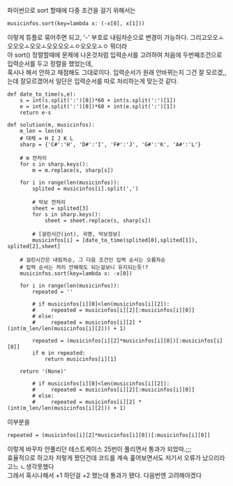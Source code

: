 파이썬으로 sort 할때에 다중 조건을 걸기 위해서는 
```
musicinfos.sort(key=lambda x: (-x[0], x[1]))
```
이렇게 튜플로 묶어주면 되고, '-' 부호로 내림차순으로 변경이 가능하다. 그리고오오ㅗ오오오ㅗ오오ㅗ오오오오ㅗㅇ오오오ㅗㅇ 뭐더라<br>
아 sort() 정렬할때에 문제에 나온것처럼 입력순서를 고려하여 처음에 두번째조건으로 입력순서를 두고 정렬을 했었는데, <br>
혹시나 해서 안하고 채점해도 그대로이다. 입력순서가 원래 안바뀌는지 그건 잘 모르겠,,는데 잘모르겠어서 일단은 입력순서를 따로 처리하는게 맞는것 같다.<br>

```
def date_to_time(s,e):
    s = int(s.split(':')[0])*60 + int(s.split(':')[1])
    e = int(e.split(':')[0])*60 + int(e.split(':')[1])
    return e-s

def solution(m, musicinfos):
    m_len = len(m)
    # 대체 = H I J K L
    sharp = {'C#':'H', 'D#':'I', 'F#':'J', 'G#':'K', 'A#':'L'}

    # m 전처리
    for s in sharp.keys():
        m = m.replace(s, sharp[s])

    for i in range(len(musicinfos)):
        splited = musicinfos[i].split(',')

        # 악보 전처리
        sheet = splited[3]
        for s in sharp.keys():
            sheet = sheet.replace(s, sharp[s])

        # [걸린시간(int), 곡명, 악보정보]
        musicinfos[i] = [date_to_time(splited[0],splited[1]), splited[2],sheet]

    # 걸린시간은 내림차순, 그 다음 조건인 입력 순서는 오름차순
    # 입력 순서는 처리 안해줘도 되는걸보니 유지되는듯!?
    musicinfos.sort(key=lambda x: -x[0])
    
    for i in range(len(musicinfos)):
        repeated = ''
    
        # if musicinfos[i][0]<len(musicinfos[i][2]):
        #     repeated = musicinfos[i][2][:musicinfos[i][0]]
        # else:
        #     repeated = musicinfos[i][2] * (int(m_len/len(musicinfos[i][2])) + 1)
        
        repeated = (musicinfos[i][2]*musicinfos[i][0])[:musicinfos[i][0]]
        if m in repeated:
            return musicinfos[i][1]

    return '(None)'
```

```
        # if musicinfos[i][0]<len(musicinfos[i][2]):
        #     repeated = musicinfos[i][2][:musicinfos[i][0]]
        # else:
        #     repeated = musicinfos[i][2] * (int(m_len/len(musicinfos[i][2])) + 1)
```

이부분을

```
repeated = (musicinfos[i][2]*musicinfos[i][0])[:musicinfos[i][0]]
```
이렇게 바꾸자 안풀리던 테스트케이스 25번이 풀리면서 통과가 되었따.;;; <br>
효율적으로 하고자 저렇게 짰던건데 코드를 계속 훑어보면서도 저기서 오류가 났으리라고느 ㄴ생각못했다 <br>
그래서 혹시나해서 +1 하던걸 +2 했는데 통과가 됐다. 다음번엔 고려해야겠다<br>
